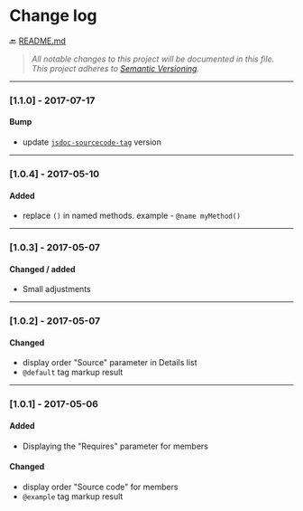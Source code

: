 # Change log

:back: [README.md](./README.md)

> _All notable changes to this project will be documented in this file._  
> _This project adheres to [Semantic Versioning](http://semver.org/)._

---

### [1.1.0] - 2017-07-17

#### Bump

- update [`jsdoc-sourcecode-tag`](https://github.com/dutchenkoOleg/jsdoc-sourcecode-tag) version

---

### [1.0.4] - 2017-05-10

#### Added
- replace `()` in named methods. example - `@name myMethod()`

---



### [1.0.3] - 2017-05-07

#### Changed / added
- Small adjustments 

---



### [1.0.2] - 2017-05-07

#### Changed
- display order "Source" parameter in Details list
- `@default` tag markup result

---

### [1.0.1] - 2017-05-06
#### Added
- Displaying the "Requires" parameter for members

#### Changed
- display order "Source code" for members
- `@example` tag markup result

